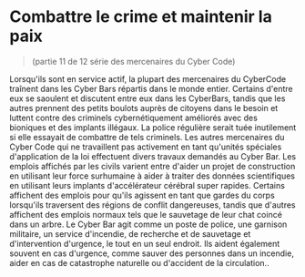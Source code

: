 # Combattre le crime et maintenir la paix
> (partie 11 de 12 série des mercenaires du Cyber Code)

Lorsqu'ils sont en service actif, la plupart des mercenaires du Cyber ​​Code traînent dans les Cyber ​​Bars répartis dans le monde entier. Certains d'entre eux se saoulent et discutent entre eux dans les Cyber ​​Bars, tandis que les autres prennent des petits boulots auprès de citoyens dans le besoin et luttent contre des criminels cybernétiquement améliorés avec des bioniques et des implants illégaux. La police régulière serait tuée inutilement si elle essayait de combattre de tels criminels. Les autres mercenaires du Cyber ​​Code qui ne travaillent pas activement en tant qu'unités spéciales d'application de la loi effectuent divers travaux demandés au Cyber ​​​​Bar. Les emplois affichés par les civils varient entre d'aider un projet de construction en utilisant leur force surhumaine à aider à traiter des données scientifiques en utilisant leurs implants d'accélérateur cérébral super rapides. Certains affichent des emplois pour qu'ils agissent en tant que gardes du corps lorsqu'ils traversent des régions de conflit dangereuses, tandis que d'autres affichent des emplois normaux tels que le sauvetage de leur chat coincé dans un arbre. Le Cyber ​​Bar agit comme un poste de police, une garnison militaire, un service d'incendie, de recherche et de sauvetage et d'intervention d'urgence, le tout en un seul endroit. Ils aident également souvent en cas d'urgence, comme sauver des personnes dans un incendie, aider en cas de catastrophe naturelle ou d'accident de la circulation..
